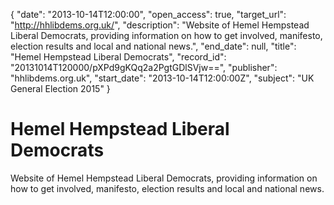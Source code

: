 {
  "date": "2013-10-14T12:00:00", 
  "open_access": true, 
  "target_url": "http://hhlibdems.org.uk/", 
  "description": "Website of Hemel Hempstead Liberal Democrats, providing information on how to get involved, manifesto, election results and local and national news.", 
  "end_date": null, 
  "title": "Hemel Hempstead Liberal Democrats", 
  "record_id": "20131014T120000/pXPd9gKQq2a2PgtGDlSVjw==", 
  "publisher": "hhlibdems.org.uk", 
  "start_date": "2013-10-14T12:00:00Z", 
  "subject": "UK General Election 2015"
}

# Hemel Hempstead Liberal Democrats

Website of Hemel Hempstead Liberal Democrats, providing information on how to get involved, manifesto, election results and local and national news.